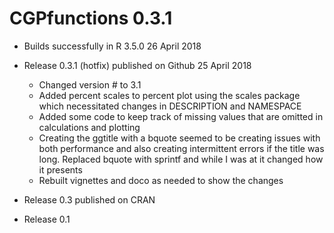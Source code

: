 # CGPfunctions 0.3.1

* Builds successfully in R 3.5.0 26 April 2018
* Release 0.3.1 (hotfix) published on Github 25 April 2018
  - Changed version # to 3.1
  - Added percent scales to percent plot using the scales package which necessitated changes in DESCRIPTION and NAMESPACE
  - Added some code to keep track of missing values that are omitted in calculations and plotting
  - Creating the ggtitle with a bquote seemed to be creating issues with both performance and also creating intermittent errors if the title was long. Replaced bquote with sprintf and while I was at it changed how it presents
  - Rebuilt vignettes and doco as needed to show the changes

* Release 0.3 published on CRAN

* Release 0.1 
